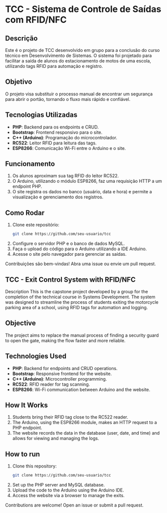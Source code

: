 # TCC - Sistema de Controle de Saídas com RFID/NFC

## Descrição
Este é o projeto de TCC desenvolvido em grupo para a conclusão do curso técnico em Desenvolvimento de Sistemas. O sistema foi projetado para facilitar a saída de alunos do estacionamento de motos de uma escola, utilizando tags RFID para automação e registro.

## Objetivo
O projeto visa substituir o processo manual de encontrar um segurança para abrir o portão, tornando o fluxo mais rápido e confiável. 

## Tecnologias Utilizadas
- **PHP**: Backend para os endpoints e CRUD.
- **Bootstrap**: Frontend responsivo para o site.
- **C++ (Arduino)**: Programação do microcontrolador.
- **RC522**: Leitor RFID para leitura das tags.
- **ESP8266**: Comunicação Wi-Fi entre o Arduino e o site.

## Funcionamento
1. Os alunos aproximam sua tag RFID do leitor RC522.
2. O Arduino, utilizando o módulo ESP8266, faz uma requisição HTTP a um endpoint PHP.
3. O site registra os dados no banco (usuário, data e hora) e permite a visualização e gerenciamento dos registros.

## Como Rodar
1. Clone este repositório:  
   ```bash
   git clone https://github.com/seu-usuario/tcc
   
2. Configure o servidor PHP e o banco de dados MySQL.
3. Faça o upload do código para o Arduino utilizando a IDE Arduino.
4. Acesse o site pelo navegador para gerenciar as saídas.

Contribuições são bem-vindas! Abra uma issue ou envie um pull request.

## TCC - Exit Control System with RFID/NFC
Description
This is the capstone project developed by a group for the completion of the technical course in Systems Development. The system was designed to streamline the process of students exiting the motorcycle parking area of a school, using RFID tags for automation and logging.

## Objective
The project aims to replace the manual process of finding a security guard to open the gate, making the flow faster and more reliable.

## Technologies Used
- **PHP**: Backend for endpoints and CRUD operations.
- **Bootstrap**: Responsive frontend for the website.
- **C++ (Arduino)**: Microcontroller programming.
- **RC522**: RFID reader for tag scanning.
- **ESP8266**: Wi-Fi communication between Arduino and the website.

## How It Works
1. Students bring their RFID tag close to the RC522 reader.
2. The Arduino, using the ESP8266 module, makes an HTTP request to a PHP endpoint.
3. The website records the data in the database (user, date, and time) and allows for viewing and managing the logs.

## How to run
1. Clone this repository:
   ```bash
   git clone https://github.com/seu-usuario/tcc
   
2. Set up the PHP server and MySQL database.
3. Upload the code to the Arduino using the Arduino IDE.
4. Access the website via a browser to manage the exits.

Contributions are welcome! Open an issue or submit a pull request.

